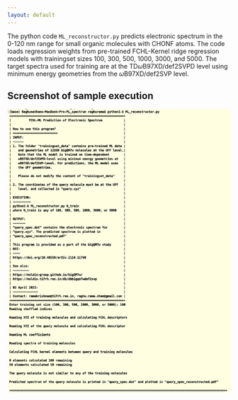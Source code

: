 ```yaml
---
layout: default
---
```


The python code `ML_reconstructor.py` predicts electronic spectrum in the 0-120 nm range for small organic molecules with CHONF atoms. The code loads 
regression weights from pre-trained FCHL-Kernel ridge regression models with trainingset sizes 100, 300, 500, 1000, 3000, and 5000. The target spectra used for training are at the TD$\omega$B97XD/def2SVPD level using minimum energy geometries from the $\omega$B97XD/def2SVP level. 


## Screenshot of sample execution
![image](sample_output/output_screenshot.png)
